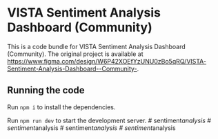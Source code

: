 
  # VISTA Sentiment Analysis Dashboard (Community)

  This is a code bundle for VISTA Sentiment Analysis Dashboard (Community). The original project is available at https://www.figma.com/design/W6P42XOEfYzUNU0zBo5qRQ/VISTA-Sentiment-Analysis-Dashboard--Community-.

  ## Running the code

  Run `npm i` to install the dependencies.

  Run `npm run dev` to start the development server.
  #   s e n t i m e n t _ a n a l y s i s  
 #   s e n t i m e n t _ a n a l y s i s  
 #   s e n t i m e n t _ a n a l y s i s  
 #   s e n t i m e n t _ a n a l y s i s  
 